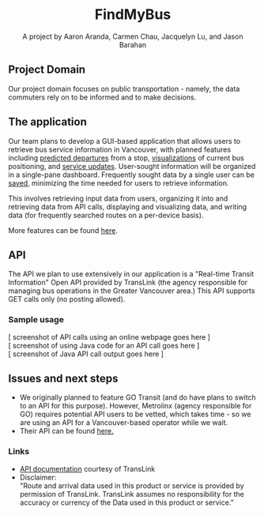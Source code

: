 <div align='center'>
    <!-- project title is up for debate!! -->
    <h1><b>FindMyBus</b></h1>
    <div>A project by Aaron Aranda, Carmen Chau, Jacquelyn Lu, and Jason Barahan</div>
</div>

## Project Domain
Our project domain focuses on public transportation - namely, the data commuters rely on to be informed and to make decisions.

## The application
Our team plans to develop a GUI-based application that allows users to retrieve bus service information in Vancouver, with planned features including <a href="https://github.com/JasonBarahan/csc207-project/issues/4">predicted departures</a> from a stop, <a href="https://github.com/JasonBarahan/csc207-project/issues/2">visualizations</a> of current bus positioning, and <a href="https://github.com/JasonBarahan/csc207-project/issues/3">service updates</a>. User-sought information will be organized in a single-pane dashboard. Frequently sought data by a single user can be <a href="https://github.com/JasonBarahan/csc207-project/issues/5">saved</a>, minimizing the time needed for users to retrieve information. 

This involves retrieving input data from users, organizing it into and retrieving data from API calls, displaying and visualizing data, and writing data (for frequently searched routes on a per-device basis).

More features can be found <a href="https://github.com/JasonBarahan/csc207-project/issues?q=is%3Aissue+is%3Aopen+label%3Aenhancement">here</a>.

## API
The API we plan to use extensively in our application is a "Real-time Transit Information" Open API provided by TransLink (the agency responsible for managing bus operations in the Greater Vancouver area.) This API supports GET calls only (no posting allowed).

### Sample usage
[ screenshot of API calls using an online webpage goes here ] <br>
[ screenshot of using Java code for an API call goes here ] <br>
[ screenshot of Java API call output goes here ]

## Issues and next steps
<ul>
    <li>We originally planned to feature GO Transit (and do have plans to switch to an API for this purpose). However, Metrolinx (agency responsible for GO) requires potential API users to be vetted, which takes time - so we are using an API for a Vancouver-based operator while we wait.</li>
    <li>Their API can be found <a href="http://api.openmetrolinx.com/OpenDataAPI/Help/Index/en">here.</a></li>
</ul>

### Links
<!-- Some of the links here are empty and need to be filled. -->
<ul>
    <li><a href="https://www.translink.ca/about-us/doing-business-with-translink/app-developer-resources/rtti">API documentation</a> courtesy of TransLink</li>
    <li>Disclaimer: <br>"Route and arrival data used in this product or service is provided by permission of TransLink. TransLink assumes no responsibility for the accuracy or currency of the Data used in this product or service.”</li>
</ul>

